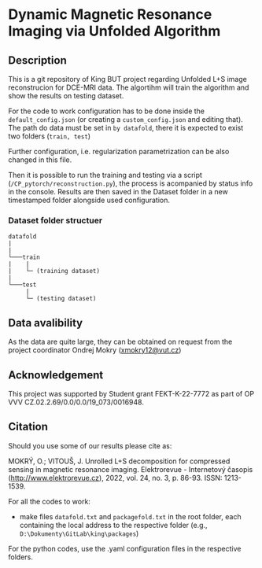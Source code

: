 # Dynamic Magnetic Resonance Imaging via Unfolded Algorithm

## Description

This is a git repository of King BUT project regarding Unfolded L+S image reconstrucion for DCE-MRI data. The algortihm will train the algorithm and show the results on testing dataset. 

For the code to work configuration has to be done inside the `default_config.json` (or creating a `custom_config.json` and editing that). The path do data must be set in `by datafold`, there it is expected to exist two folders (`train, test`)

Further configuration, i.e. regularization parametrization can be also changed in this file.

Then it is possible to run the training and testing via a script (`/CP_pytorch/reconstruction.py`), the process is acompanied by status info in the console. Results are then saved in the Dataset folder in a new timestamped folder alongside used configuration.


### Dataset folder structuer
```
datafold
|
|
└───train
|    |
|    └─ (training dataset)
|
└───test
     |
     └─ (testing dataset)
```


## Data avalibility

As the data are quite large, they can be obtained on request from the project coordinator Ondrej Mokry (xmokry12@vut.cz)

## Acknowledgement

This project was supported by Student grant FEKT-K-22-7772 as part of OP VVV CZ.02.2.69/0.0/0.0/19_073/0016948. 

## Citation

Should you use some of our results please cite as:

MOKRÝ, O.; VITOUŠ, J. Unrolled L+S decomposition for compressed sensing in magnetic resonance imaging. Elektrorevue - Internetový časopis (http://www.elektrorevue.cz), 2022, vol. 24, no. 3, p. 86-93. ISSN: 1213-1539.


For all the codes to work:

- make files `datafold.txt` and `packagefold.txt` in the root folder, each containing the local address to the respective folder (e.g., `D:\Dokumenty\GitLab\king\packages`)

For the python codes, use the .yaml configuration files in the respective folders.


